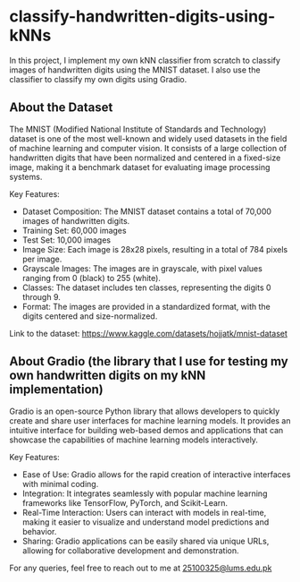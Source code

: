 # classify-handwritten-digits-using-kNNs
In this project, I implement my own kNN classifier from scratch to classify images of handwritten digits using the MNIST dataset. I also use the classifier to classify my own digits using Gradio.

## About the Dataset 

The MNIST (Modified National Institute of Standards and Technology) dataset is one of the most well-known and widely used datasets in the field of machine learning and computer vision. It consists of a large collection of handwritten digits that have been normalized and centered in a fixed-size image, making it a benchmark dataset for evaluating image processing systems.

Key Features:

- Dataset Composition: The MNIST dataset contains a total of 70,000 images of handwritten digits.
- Training Set: 60,000 images
- Test Set: 10,000 images
- Image Size: Each image is 28x28 pixels, resulting in a total of 784 pixels per image.
- Grayscale Images: The images are in grayscale, with pixel values ranging from 0 (black) to 255 (white).
- Classes: The dataset includes ten classes, representing the digits 0 through 9.
- Format: The images are provided in a standardized format, with the digits centered and size-normalized.

Link to the dataset: https://www.kaggle.com/datasets/hojjatk/mnist-dataset

## About Gradio (the library that I use for testing my own handwritten digits on my kNN implementation)

Gradio is an open-source Python library that allows developers to quickly create and share user interfaces for machine learning models. It provides an intuitive interface for building web-based demos and applications that can showcase the capabilities of machine learning models interactively.

Key Features:

- Ease of Use: Gradio allows for the rapid creation of interactive interfaces with minimal coding.
- Integration: It integrates seamlessly with popular machine learning frameworks like TensorFlow, PyTorch, and Scikit-Learn.
- Real-Time Interaction: Users can interact with models in real-time, making it easier to visualize and understand model predictions and behavior.
- Sharing: Gradio applications can be easily shared via unique URLs, allowing for collaborative development and demonstration.

For any queries, feel free to reach out to me at 25100325@lums.edu.pk
